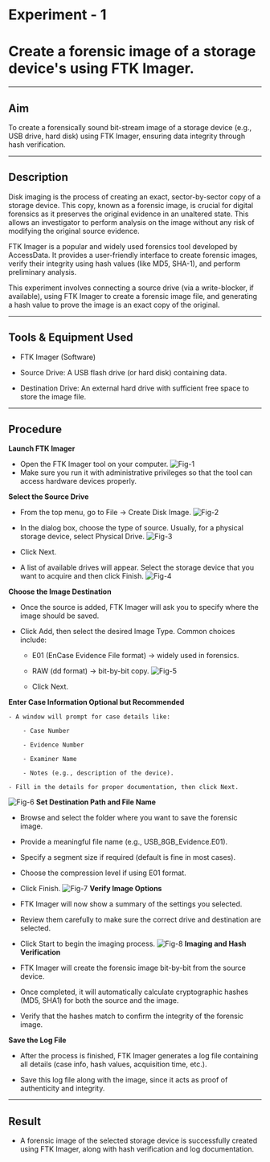 # Experiment - 1
# Create a forensic image of a storage device's using FTK Imager.
---

## Aim
To create a forensically sound bit-stream image of a storage device (e.g., USB drive, hard disk) using FTK Imager, ensuring data integrity through hash verification.

---

## Description
Disk imaging is the process of creating an exact, sector-by-sector copy of a storage device. This copy, known as a forensic image, is crucial for digital forensics as it preserves the original evidence in an unaltered state. This allows an investigator to perform analysis on the image without any risk of modifying the original source evidence.

FTK Imager is a popular and widely used forensics tool developed by AccessData. It provides a user-friendly interface to create forensic images, verify their integrity using hash values (like MD5, SHA-1), and perform preliminary analysis.

This experiment involves connecting a source drive (via a write-blocker, if available), using FTK Imager to create a forensic image file, and generating a hash value to prove the image is an exact copy of the original.

---

## Tools & Equipment Used
- FTK Imager (Software)

- Source Drive: A USB flash drive (or hard disk) containing data.

- Destination Drive: An external hard drive with sufficient free space to store the image file.

---

## Procedure
**Launch FTK Imager**

  - Open the FTK Imager tool on your computer.
![Fig-1](<Output Screenshot/Exp1/Screenshot 2025-08-31 165800.png>)
  - Make sure you run it with administrative privileges so that the tool can access hardware devices properly.

**Select the Source Drive**

  - From the top menu, go to File → Create Disk Image.
![Fig-2](<Output Screenshot/Exp1/Screenshot (45).png>)
  - In the dialog box, choose the type of source. Usually, for a physical storage device, select Physical Drive.
![Fig-3](<Output Screenshot/Exp1/Screenshot (46).png>)
 - Click Next.

 - A list of available drives will appear. Select the storage device that you want to acquire and then click Finish.
![Fig-4](<Output Screenshot/Exp1/Screenshot (47).png>)

**Choose the Image Destination**

 - Once the source is added, FTK Imager will ask you to specify where the image should be saved.


 - Click Add, then select the desired Image Type. Common choices include:

    - E01 (EnCase Evidence File format) → widely used in forensics.

    - RAW (dd format) → bit-by-bit copy.
![Fig-5](<Output Screenshot/Exp1/Screenshot (48).png>)
   - Click Next.

**Enter Case Information Optional but Recommended**

    - A window will prompt for case details like:

        - Case Number

        - Evidence Number

        - Examiner Name

        - Notes (e.g., description of the device).

    - Fill in the details for proper documentation, then click Next.
![Fig-6](<Output Screenshot/Exp1/Screenshot (49).png>)
**Set Destination Path and File Name**

 - Browse and select the folder where you want to save the forensic image.

 - Provide a meaningful file name (e.g., USB_8GB_Evidence.E01).

 - Specify a segment size if required (default is fine in most cases).

 - Choose the compression level if using E01 format.

 - Click Finish.
![Fig-7](<Output Screenshot/Exp1/Screenshot (50).png>)
**Verify Image Options**

 - FTK Imager will now show a summary of the settings you selected.

 - Review them carefully to make sure the correct drive and destination are selected.

 - Click Start to begin the imaging process.
![Fig-8](<Output Screenshot/Exp1/Screenshot (55).png>)
**Imaging and Hash Verification**

 - FTK Imager will create the forensic image bit-by-bit from the source device.

 - Once completed, it will automatically calculate cryptographic hashes (MD5, SHA1) for both the source and the image.

 - Verify that the hashes match to confirm the integrity of the forensic image.

**Save the Log File**

 - After the process is finished, FTK Imager generates a log file containing all details (case info, hash values, acquisition time, etc.).

 - Save this log file along with the image, since it acts as proof of authenticity and integrity.

---

## Result 
 - A forensic image of the selected storage device is successfully created using FTK Imager, along with hash verification and log documentation.
